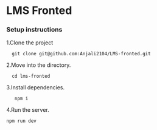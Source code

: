 # LMS Fronted

### Setup instructions

1.Clone the project

```
  git clone git@github.com:Anjali2104/LMS-fronted.git
```

2.Move into the directory.

```
  cd lms-fronted
```

3.Install dependencies.

```
   npm i
```

4.Run the server.

```
npm run dev
```
